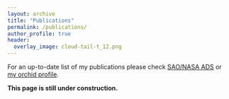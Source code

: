 ```yaml
---
layout: archive
title: "Publications"
permalink: /publications/
author_profile: true
header:
  overlay_image: cloud-tail-t_12.png
---
```


For an up-to-date list of my publications please check [SAO/NASA ADS](https://ui.adsabs.harvard.edu/search/p_=0&q=author%3A%22Abruzzo%2C%20Matthew%22&sort=date%20desc%2C%20bibcode%20desc) or [my orchid profile](https://orcid.org/0000-0002-7918-3086).

__This page is still under construction.__

<!-- Commenting out the following

{% if author.googlescholar %}
  You can also find my articles on <u><a href="{{author.googlescholar}}">my Google Scholar profile</a>.</u>
{% endif %}

{% include base_path %}

{% for post in site.publications reversed %}
  {% include archive-single.html %}
{% endfor %}

-->